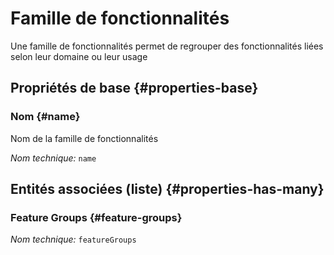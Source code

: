 # Famille de fonctionnalités
<!--- THIS FILE IS GENERATED PLEASE DO NOT EDIT IT DIRECTLY --->

Une famille de fonctionnalités permet de regrouper des fonctionnalités liées selon leur domaine ou leur usage

<OH code="featureFamily"/>






## Propriétés de base {#properties-base}
    
### Nom {#name}

Nom de la famille de fonctionnalités

*Nom technique:* ```name```
<PH code="featureFamily:name"/>

    



## Entités associées (liste) {#properties-has-many}

###  Feature Groups {#feature-groups}



*Nom technique:* ```featureGroups```
<PH code="featureFamily:featureGroups"/>




